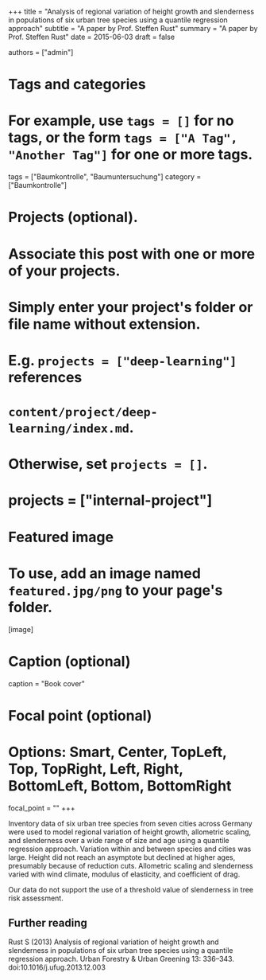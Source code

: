 +++
title = "Analysis of regional variation of height growth and slenderness in populations of six urban tree species using a quantile regression approach"
subtitle = "A paper by Prof. Steffen Rust"
summary = "A paper by Prof. Steffen Rust"
date = 2015-06-03
draft = false

authors = ["admin"]

# Tags and categories
# For example, use `tags = []` for no tags, or the form `tags = ["A Tag", "Another Tag"]` for one or more tags.
tags = ["Baumkontrolle", "Baumuntersuchung"]
category = ["Baumkontrolle"]

# Projects (optional).
#   Associate this post with one or more of your projects.
#   Simply enter your project's folder or file name without extension.
#   E.g. `projects = ["deep-learning"]` references 
#   `content/project/deep-learning/index.md`.
#   Otherwise, set `projects = []`.
# projects = ["internal-project"]

# Featured image
# To use, add an image named `featured.jpg/png` to your page's folder. 
[image]
  # Caption (optional)
  caption = "Book cover"


  # Focal point (optional)
  # Options: Smart, Center, TopLeft, Top, TopRight, Left, Right, BottomLeft, Bottom, BottomRight
  focal_point = ""
+++

Inventory data of six urban tree species from seven cities across Germany were used to model regional variation of height growth, allometric scaling, and slenderness over a wide range of size and age using a quantile regression approach. Variation within and between species and cities was large. Height did not reach an asymptote but declined at higher ages, presumably because of reduction cuts. Allometric scaling and slenderness varied with wind climate, modulus of elasticity, and coefficient of drag. 

Our data do not support the use of a threshold value of slenderness in tree risk assessment.

## Further reading
Rust S (2013) Analysis of regional variation of height growth and slenderness in populations of six urban tree species using a quantile regression approach. Urban Forestry & Urban Greening 13: 336–343. doi:10.1016/j.ufug.2013.12.003
